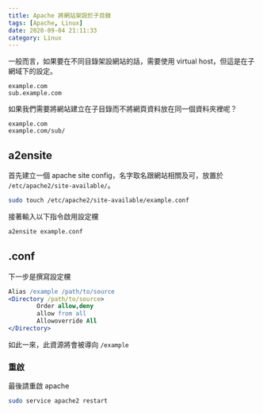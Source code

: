 ```yaml
---
title: Apache 將網站架設於子目錄
tags: [Apache, Linux]
date: 2020-09-04 21:11:33
category: Linux
---
```

一般而言，如果要在不同目錄架設網站的話，需要使用 virtual host，但這是在子網域下的設定。

```
example.com
sub.example.com
```

如果我們需要將網站建立在子目錄而不將網頁資料放在同一個資料夾裡呢？

```
example.com
example.com/sub/
```

## a2ensite
首先建立一個 apache site config，名字取名跟網站相關及可，放置於 `/etc/apache2/site-available/`。

```bash
sudo touch /etc/apache2/site-available/example.conf
```

接著輸入以下指令啟用設定欓
```bash
a2ensite example.conf
```

## .conf
下一步是撰寫設定欓

```apache
Alias /example /path/to/source
<Directory /path/to/source>
        Order allow,deny
        allow from all
        Allowoverride All
</Directory>
```

如此一來，此資源將會被導向 `/example` 

### 重啟
最後請重啟 apache

```bash
sudo service apache2 restart
```